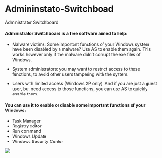 # Admininstato-Switchboad

Administrator Switchboard

#### Administrator Switchboard is a free software aimed to help:

- Malware victims: Some important functions of your Windows system have been disabled by a malware? Use AS to enable them again. This    works however only if the malware didn’t corrupt the exe files of Windows.

- System administrators: you may want to restrict access to these functions, to avoid other users tampering with the system.

- Users with limited access (Windows XP only): And if you are just a guest user, but need access to those functions, you can use AS to quickly enable them.

#### You can use it to enable or disable some important functions of your Windows:

- Task Manager
- Registry editor
- Run command
- Windows Update
- Windows Security Center



![](https://i.imgur.com/ezAFZH6.png)
